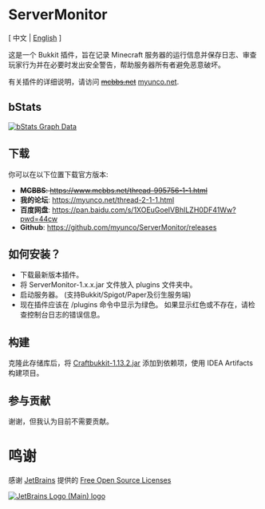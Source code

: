 # ServerMonitor
<span>[ 中文 | <a href="README.md">English</a> ]</span>

这是一个 Bukkit 插件，旨在记录 Minecraft 服务器的运行信息并保存日志、审查玩家行为并在必要时发出安全警告，帮助服务器所有者避免恶意破坏。

有关插件的详细说明，请访问 ~~[mcbbs.net](https://www.mcbbs.net/thread-995756-1-1.html)~~ [myunco.net](https://myunco.net/thread-2-1-1.html).

bStats
---
[![bStats Graph Data](https://bstats.org/signatures/bukkit/ServerMonitor.svg)](https://bstats.org/plugin/bukkit/ServerMonitor)

下载
---
你可以在以下位置下载官方版本:
- ~~**MCBBS**: https://www.mcbbs.net/thread-995756-1-1.html~~
- **我的论坛**: https://myunco.net/thread-2-1-1.html
- **百度网盘**: https://pan.baidu.com/s/1XOEuGoeIVBhILZH0DF41Ww?pwd=44cw
- **Github**: https://github.com/myunco/ServerMonitor/releases

如何安装？
---
* 下载最新版本插件。
* 将 ServerMonitor-1.x.x.jar 文件放入 plugins 文件夹中。
* 启动服务器。 (支持Bukkit/Spigot/Paper及衍生服务端)
* 现在插件应该在 /plugins 命令中显示为绿色。 如果显示红色或不存在，请检查控制台日志的错误信息。

构建
---
克隆此存储库后，将 [Craftbukkit-1.13.2.jar](https://getbukkit.org/get/fQ2hcjORI73x66tj7h0X8f4hteJAB64i) 添加到依赖项，使用 IDEA Artifacts 构建项目。

参与贡献
---
谢谢，但我认为目前不需要贡献。

# 鸣谢
感谢 [JetBrains](https://www.jetbrains.com/?from=ServerMonitor) 提供的 [Free Open Source Licenses](https://jb.gg/OpenSourceSupport)

[![JetBrains Logo (Main) logo](https://resources.jetbrains.com/storage/products/company/brand/logos/jb_beam.svg)](https://www.jetbrains.com/?from=ServerMonitor)
